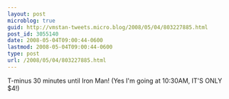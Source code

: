 ```yaml
---
layout: post
microblog: true
guid: http://vmstan-tweets.micro.blog/2008/05/04/803227885.html
post_id: 3055140
date: 2008-05-04T09:00:44-0600
lastmod: 2008-05-04T09:00:44-0600
type: post
url: /2008/05/04/803227885.html
---
```

T-minus 30 minutes until Iron Man! (Yes I'm going at 10:30AM, IT'S ONLY $4!)
